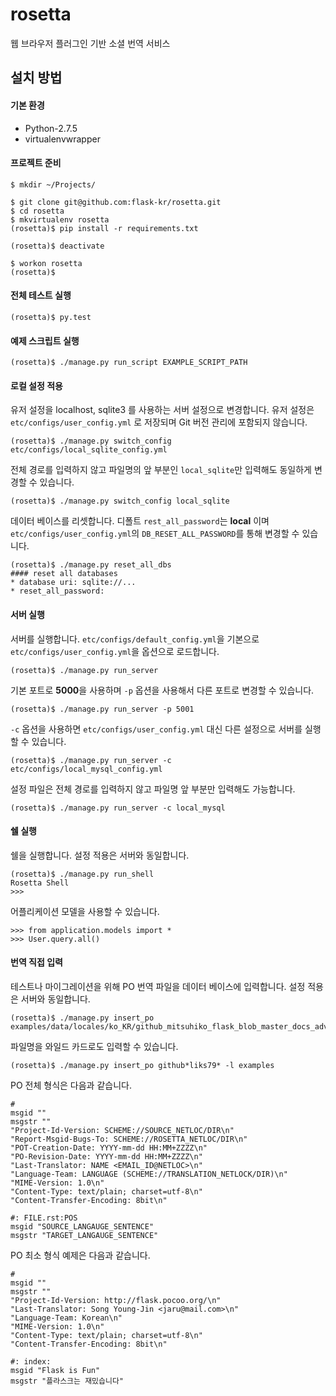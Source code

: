 rosetta
=======

웹 브라우저 플러그인 기반 소셜 번역 서비스

설치 방법
---------

#### 기본 환경

* Python-2.7.5
* virtualenvwrapper

#### 프로젝트 준비

    $ mkdir ~/Projects/

    $ git clone git@github.com:flask-kr/rosetta.git
    $ cd rosetta
    $ mkvirtualenv rosetta
    (rosetta)$ pip install -r requirements.txt

    (rosetta)$ deactivate

    $ workon rosetta
    (rosetta)$ 

#### 전체 테스트 실행

    (rosetta)$ py.test

#### 예제 스크립트 실행

    (rosetta)$ ./manage.py run_script EXAMPLE_SCRIPT_PATH

#### 로컬 설정 적용

유저 설정을 localhost, sqlite3 를 사용하는 서버 설정으로 변경합니다. 
유저 설정은 `etc/configs/user_config.yml` 로 저장되며 Git 버전 관리에 포함되지 않습니다.

    (rosetta)$ ./manage.py switch_config etc/configs/local_sqlite_config.yml

전체 경로를 입력하지 않고 파일명의 앞 부분인 `local_sqlite`만 입력해도 동일하게 변경할 수 있습니다.

    (rosetta)$ ./manage.py switch_config local_sqlite

데이터 베이스를 리셋합니다. 
디폴트 `rest_all_password`는 **local** 이며 `etc/configs/user_config.yml`의 `DB_RESET_ALL_PASSWORD`를 통해 변경할 수 있습니다.

    (rosetta)$ ./manage.py reset_all_dbs
    #### reset all databases
    * database uri: sqlite://...
    * reset_all_password:  

#### 서버 실행

서버를 실행합니다. `etc/configs/default_config.yml`을 기본으로 `etc/configs/user_config.yml`을 옵션으로 로드합니다.

    (rosetta)$ ./manage.py run_server

기본 포트로 **5000**을 사용하며 `-p` 옵션을 사용해서 다른 포트로 변경할 수 있습니다.

    (rosetta)$ ./manage.py run_server -p 5001

`-c` 옵션을 사용하면 `etc/configs/user_config.yml` 대신 다른 설정으로 서버를 실행할 수 있습니다.

    (rosetta)$ ./manage.py run_server -c etc/configs/local_mysql_config.yml

설정 파일은 전체 경로를 입력하지 않고 파일명 앞 부분만 입력해도 가능합니다.

    (rosetta)$ ./manage.py run_server -c local_mysql


#### 쉘 실행

쉘을 실행합니다. 설정 적용은 서버와 동일합니다.
    
    (rosetta)$ ./manage.py run_shell
    Rosetta Shell
    >>> 

어플리케이션 모델을 사용할 수 있습니다.

    >>> from application.models import *
    >>> User.query.all() 

#### 번역 직접 입력

테스트나 마이그레이션을 위해 PO 번역 파일을 데이터 베이스에 입력합니다. 설정 적용은 서버와 동일합니다.

    (rosetta)$ ./manage.py insert_po examples/data/locales/ko_KR/github_mitsuhiko_flask_blob_master_docs_advanced_foreword@liks79.po

파일명을 와일드 카드로도 입력할 수 있습니다.

    (rosetta)$ ./manage.py insert_po github*liks79* -l examples

PO 전체 형식은 다음과 같습니다.

    #
    msgid ""
    msgstr ""
    "Project-Id-Version: SCHEME://SOURCE_NETLOC/DIR\n"
    "Report-Msgid-Bugs-To: SCHEME://ROSETTA_NETLOC/DIR\n"
    "POT-Creation-Date: YYYY-mm-dd HH:MM+ZZZZ\n"
    "PO-Revision-Date: YYYY-mm-dd HH:MM+ZZZZ\n"
    "Last-Translator: NAME <EMAIL_ID@NETLOC>\n"
    "Language-Team: LANGUAGE (SCHEME://TRANSLATION_NETLOCK/DIR)\n"
    "MIME-Version: 1.0\n"
    "Content-Type: text/plain; charset=utf-8\n"
    "Content-Transfer-Encoding: 8bit\n"

    #: FILE.rst:POS
    msgid "SOURCE_LANGAUGE_SENTENCE"
    msgstr "TARGET_LANGAUGE_SENTENCE"

PO 최소 형식 예제은 다음과 같습니다.

    #
    msgid ""
    msgstr ""
    "Project-Id-Version: http://flask.pocoo.org/\n"
    "Last-Translator: Song Young-Jin <jaru@mail.com>\n"
    "Language-Team: Korean\n"
    "MIME-Version: 1.0\n"
    "Content-Type: text/plain; charset=utf-8\n"
    "Content-Transfer-Encoding: 8bit\n"

    #: index:
    msgid "Flask is Fun"
    msgstr "플라스크는 재밌습니다"

